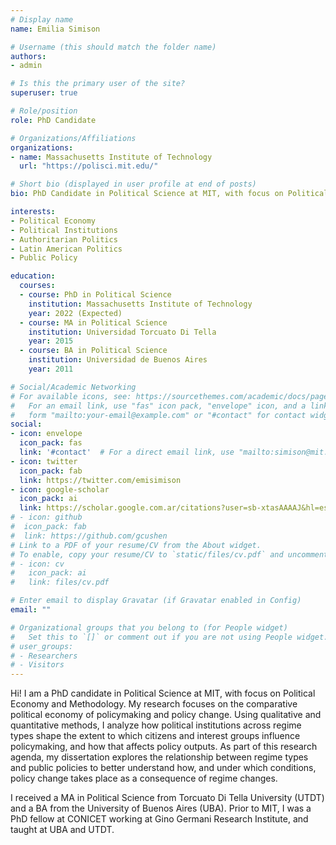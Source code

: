 ```yaml
---
# Display name
name: Emilia Simison

# Username (this should match the folder name)
authors:
- admin

# Is this the primary user of the site?
superuser: true

# Role/position
role: PhD Candidate

# Organizations/Affiliations
organizations:
- name: Massachusetts Institute of Technology
  url: "https://polisci.mit.edu/"

# Short bio (displayed in user profile at end of posts)
bio: PhD Candidate in Political Science at MIT, with focus on Political Economy and Methods

interests:
- Political Economy
- Political Institutions
- Authoritarian Politics
- Latin American Politics
- Public Policy

education:
  courses:
  - course: PhD in Political Science
    institution: Massachusetts Institute of Technology
    year: 2022 (Expected)
  - course: MA in Political Science
    institution: Universidad Torcuato Di Tella
    year: 2015
  - course: BA in Political Science
    institution: Universidad de Buenos Aires
    year: 2011

# Social/Academic Networking
# For available icons, see: https://sourcethemes.com/academic/docs/page-builder/#icons
#   For an email link, use "fas" icon pack, "envelope" icon, and a link in the
#   form "mailto:your-email@example.com" or "#contact" for contact widget.
social:
- icon: envelope
  icon_pack: fas
  link: '#contact'  # For a direct email link, use "mailto:simison@mit.edu".
- icon: twitter
  icon_pack: fab
  link: https://twitter.com/emisimison
- icon: google-scholar
  icon_pack: ai
  link: https://scholar.google.com.ar/citations?user=sb-xtasAAAAJ&hl=es
# - icon: github
#  icon_pack: fab
#  link: https://github.com/gcushen
# Link to a PDF of your resume/CV from the About widget.
# To enable, copy your resume/CV to `static/files/cv.pdf` and uncomment the lines below.
# - icon: cv
#   icon_pack: ai
#   link: files/cv.pdf

# Enter email to display Gravatar (if Gravatar enabled in Config)
email: ""

# Organizational groups that you belong to (for People widget)
#   Set this to `[]` or comment out if you are not using People widget.
# user_groups:
# - Researchers
# - Visitors
---
```


Hi! I am a PhD candidate in Political Science at MIT, with focus on Political Economy and Methodology. My research focuses on the comparative political economy of policymaking and policy change. Using qualitative and quantitative methods, I  analyze how political institutions across regime types shape the extent to which citizens and interest groups influence policymaking, and how that affects policy outputs. As part of this research agenda, my dissertation explores the relationship between regime types and public policies to better understand how, and under which conditions, policy change takes place as a consequence of regime changes.

I received a MA in Political Science from Torcuato Di Tella University (UTDT) and a BA from the University of Buenos Aires (UBA). Prior to MIT, I was a PhD fellow at CONICET working at Gino Germani Research Institute, and taught at UBA and UTDT.
